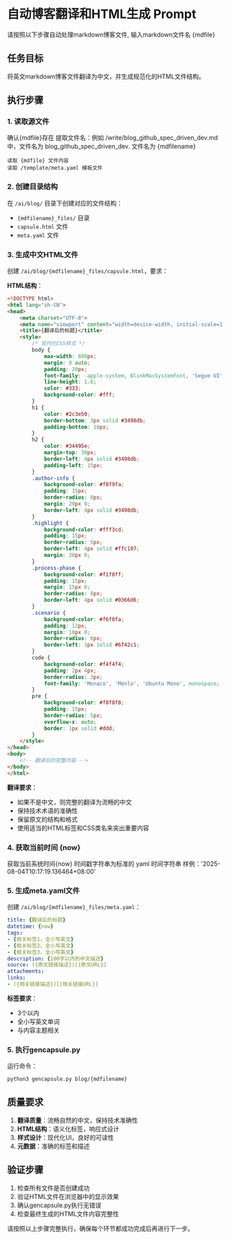# 自动博客翻译和HTML生成 Prompt

请按照以下步骤自动处理markdown博客文件, 输入markdown文件名  {mdfile}

## 任务目标
将英文markdown博客文件翻译为中文，并生成规范化的HTML文件结构。

## 执行步骤

### 1. 读取源文件

确认{mdfile}存在
提取文件名：例如 /write/blog_github_spec_driven_dev.md 中，文件名为 blog_github_spec_driven_dev.
文件名为 {mdfilename}
```
读取 {mdfile} 文件内容
读取 /template/meta.yaml 模板文件
```

### 2. 创建目录结构
在 `/ai/blog/` 目录下创建对应的文件结构：
- `{mdfilename}_files/` 目录
- `capsule.html` 文件
- `meta.yaml` 文件

### 3. 生成中文HTML文件
创建 `/ai/blog/{mdfilename}_files/capsule.html`，要求：

**HTML结构**：
```html
<!DOCTYPE html>
<html lang="zh-CN">
<head>
    <meta charset="UTF-8">
    <meta name="viewport" content="width=device-width, initial-scale=1.0">
    <title>{翻译后的标题}</title>
    <style>
        /* 现代化CSS样式 */
        body {
            max-width: 800px;
            margin: 0 auto;
            padding: 20px;
            font-family: -apple-system, BlinkMacSystemFont, 'Segoe UI', Roboto, 'Helvetica Neue', Arial, sans-serif;
            line-height: 1.6;
            color: #333;
            background-color: #fff;
        }
        h1 {
            color: #2c3e50;
            border-bottom: 3px solid #3498db;
            padding-bottom: 10px;
        }
        h2 {
            color: #34495e;
            margin-top: 30px;
            border-left: 4px solid #3498db;
            padding-left: 15px;
        }
        .author-info {
            background-color: #f8f9fa;
            padding: 15px;
            border-radius: 8px;
            margin: 20px 0;
            border-left: 4px solid #3498db;
        }
        .highlight {
            background-color: #fff3cd;
            padding: 15px;
            border-radius: 5px;
            border-left: 4px solid #ffc107;
            margin: 20px 0;
        }
        .process-phase {
            background-color: #f1f8ff;
            padding: 15px;
            margin: 15px 0;
            border-radius: 8px;
            border-left: 4px solid #0366d6;
        }
        .scenario {
            background-color: #f6f8fa;
            padding: 12px;
            margin: 10px 0;
            border-radius: 6px;
            border-left: 3px solid #6f42c1;
        }
        code {
            background-color: #f4f4f4;
            padding: 2px 4px;
            border-radius: 3px;
            font-family: 'Monaco', 'Menlo', 'Ubuntu Mono', monospace;
        }
        pre {
            background-color: #f8f8f8;
            padding: 15px;
            border-radius: 5px;
            overflow-x: auto;
            border: 1px solid #ddd;
        }
    </style>
</head>
<body>
    <!-- 翻译后的完整内容 -->
</body>
</html>
```

**翻译要求**：
- 如果不是中文，则完整的翻译为流畅的中文
- 保持技术术语的准确性
- 保留原文的结构和格式
- 使用适当的HTML标签和CSS类名来突出重要内容

### 4. 获取当前时间 {now}
获取当前系统时间{now}
时间戳字符串为标准的 yaml 时间字符串
样例：'2025-08-04T10:17:19.136464+08:00'


### 5. 生成meta.yaml文件
创建 `/ai/blog/{mdfilename}_files/meta.yaml`：

```yaml
title: {翻译后的标题}
datetime: {now}
tags:
- {相关标签1，全小写英文}
- {相关标签2，全小写英文}  
- {相关标签3，全小写英文}
description: {100字以内的中文描述}
source: ({原文链接描述})[{原文URL}]
attachments:
links:
- ({相关链接描述})[{相关链接URL}]
```

**标签要求**：
- 3个以内
- 全小写英文单词
- 与内容主题相关

### 5. 执行gencapsule.py
运行命令：
```bash
python3 gencapsule.py blog/{mdfilename}
```

## 质量要求
1. **翻译质量**：流畅自然的中文，保持技术准确性
2. **HTML结构**：语义化标签，响应式设计
3. **样式设计**：现代化UI，良好的可读性
4. **元数据**：准确的标签和描述

## 验证步骤
1. 检查所有文件是否创建成功
2. 验证HTML文件在浏览器中的显示效果
3. 确认gencapsule.py执行无错误
4. 检查最终生成的HTML文件内容完整性

请按照以上步骤完整执行，确保每个环节都成功完成后再进行下一步。
